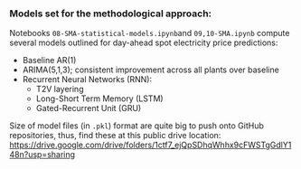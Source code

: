### Models set for the methodological approach:
Notebooks `08-SMA-statistical-models.ipynb`and `09,10-SMA.ipynb` compute several models outlined for day-ahead spot electricity price predictions:
- Baseline AR(1)
- ARIMA(5,1,3); consistent improvement across all plants over baseline
- Recurrent Neural Networks (RNN):
    - T2V layering
    - Long-Short Term Memory (LSTM)
    - Gated-Recurrent Unit (GRU)

Size of model files (in `.pkl`) format are quite big to push onto GitHub repositories, thus, find these at this public drive location: https://drive.google.com/drive/folders/1ctf7_ejQpSDhqWhhx9cFWSTgGdlY148n?usp=sharing
